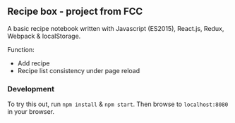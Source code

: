 ## Recipe box - project from FCC

A basic recipe notebook written with Javascript (ES2015), React.js, Redux, Webpack & localStorage.

Function:

* Add recipe
* Recipe list consistency under page reload

### Development

To try this out, run `npm install` & `npm start`.  Then browse to `localhost:8080` in your browser.
